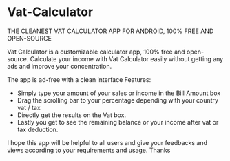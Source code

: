 # Vat-Calculator
THE CLEANEST VAT CALCULATOR APP FOR ANDROID, 100% FREE AND OPEN-SOURCE

Vat Calculator is a customizable calculator app, 100% free and open-source. Calculate your income with Vat Calculator easily without getting any ads and improve your concentration.

The app is ad-free with a clean interface
Features:
* Simply type your amount of your sales or income in the Bill Amount box
* Drag the scrolling bar to your percentage depending with your country vat / tax
* Directly get the results on the Vat box.
* Lastly you get to see the remaining balance or your income after vat or tax deduction.

I hope this app will be helpful to all users and give your feedbacks and views according to your requirements and usage. Thanks
